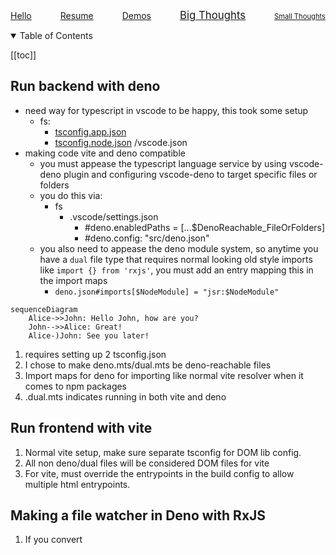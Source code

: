 
<nav style="margin: 2px auto;">
  <ol style="padding: 0px; display: flex; gap: 8px; list-style-type: none; align-items: baseline; justify-content: space-between; width: 100%;">
    <li>
      <a href="/src/hello">Hello</a>
    </li>
    <li>
      <a href="/src/resume">Resume</a>
    </li>
    <li>
      <a href="/src/resume">Demos</a>
    </li>
    <li style="font-size: 120%">
      <a href="/src/resume">Big Thoughts</a>
    </li>
    <li style="font-size: 80%">
      <a href="/src/resume">Small Thoughts</a>
    </li>
  </ol>
</nav>

<details open><summary>Table of Contents

</summary>

[[toc]]

</details>


## Run backend with deno  

- need way for typescript in vscode to be happy, this took some setup
  - fs:
    - [tsconfig.app.json](/tsconfig.app.json)
    - [tsconfig.node.json](/tsconfig.node.json)
    /vscode.json
- making code vite and deno compatible
  - you must appease the typescript language service by using vscode-deno plugin and configuring vscode-deno to target specific files or folders
  - you do this via:
    - fs
      - .vscode/settings.json
        - #deno.enabledPaths = [...$DenoReachable_FileOrFolders]
        - #deno.config: "src/deno.json"
  - you also need to appease the deno module system, so anytime you have a `dual` file type that requires normal looking old style imports like `import {} from 'rxjs'`, you must add an entry mapping this in the import maps
    - `deno.json#imports[$NodeModule] = "jsr:$NodeModule"`

<a data-preview href="./merge_demo.mts"></a>
<a data-preview href="/deno.json"></a>

```mermaid
sequenceDiagram
    Alice->>John: Hello John, how are you?
    John-->>Alice: Great!
    Alice-)John: See you later!
```

1. requires setting up 2 tsconfig.json
1. I chose to make deno.mts/dual.mts be deno-reachable files
1. Import maps for deno for importing like normal vite resolver when it comes to npm packages
1. .dual.mts indicates running in both vite and deno
## Run frontend with vite
1. Normal vite setup, make sure separate tsconfig for DOM lib config.
1. All non deno/dual files will be considered DOM files for vite
1. For vite, must override the entrypoints in the build config to allow multiple html entrypoints.
## Making a file watcher in Deno with RxJS
1. If you convert 

